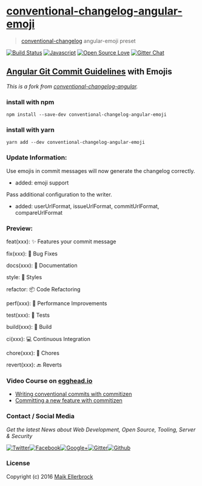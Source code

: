 # [conventional-changelog-angular-emoji](https://www.npmjs.com/package/conventional-changelog-angular-emoji)

> [conventional-changelog](https://github.com/ajoslin/conventional-changelog) angular-emoji preset

[![Build Status](https://travis-ci.org/ellerbrock/conventional-changelog-angular-emoji.svg?branch=master)](https://travis-ci.org/ellerbrock/conventional-changelog-angular-emoji) [![Javascript](https://badges.frapsoft.com/javascript/code/javascript.svg?v=100)](https://github.com/ellerbrock/javascript-badges/) [![Open Source Love](https://badges.frapsoft.com/os/v1/open-source.svg?v=102)](https://github.com/ellerbrock/open-source-badges/) [![Gitter Chat](https://badges.gitter.im/frapsoft/frapsoft.svg)](https://gitter.im/frapsoft/frapsoft/)

## [Angular Git Commit Guidelines](https://github.com/angular/angular.js/blob/master/CONTRIBUTING.md#type) with Emojis

*This is a fork from [conventional-changelog-angular](https://github.com/conventional-changelog/conventional-changelog-angular).*

### install with npm

`npm install --save-dev conventional-changelog-angular-emoji`

### install with yarn

`yarn add --dev conventional-changelog-angular-emoji`

### Update Information:

Use emojis in commit messages will now generate the changelog correctly.

- added: emoji support

Pass additional configuration to the writer.

- added: userUrlFormat, issueUrlFormat, commitUrlFormat, compareUrlFormat

### Preview:

feat(xxx): :sparkles: Features your commit message

fix(xxx): :bug: Bug Fixes

docs(xxx): :book: Documentation

style: :gem: Styles

refactor: :package: Code Refactoring

perf(xxx): :rocket: Performance Improvements

test(xxx): :rotating_light: Tests

build(xxx): :construction_worker: Build

ci(xxx): :computer: Continuous Integration

chore(xxx): :ticket: Chores

revert(xxx): :back: Reverts


### Video Course on [egghead.io](https://egghead.io)

- [Writing conventional commits with commitizen](https://egghead.io/lessons/javascript-how-to-write-a-javascript-library-writing-conventional-commits-with-commitizen)
- [Committing a new feature with commitizen](https://egghead.io/lessons/javascript-how-to-write-a-javascript-library-committing-a-new-feature-with-commitizen)

### Contact / Social Media

_Get the latest News about Web Development, Open Source, Tooling, Server & Security_

[![Twitter](https://github.frapsoft.com/social/twitter.png)](https://twitter.com/frapsoft/)[![Facebook](https://github.frapsoft.com/social/facebook.png)](https://www.facebook.com/frapsoft/)[![Google+](https://github.frapsoft.com/social/google-plus.png)](https://plus.google.com/116540931335841862774)[![Gitter](https://github.frapsoft.com/social/gitter.png)](https://gitter.im/frapsoft/frapsoft/)[![Github](https://github.frapsoft.com/social/github.png)](https://github.com/ellerbrock/)

### License

Copyright (c) 2016 [Maik Ellerbrock](https://github.com/ellerbrock/)
